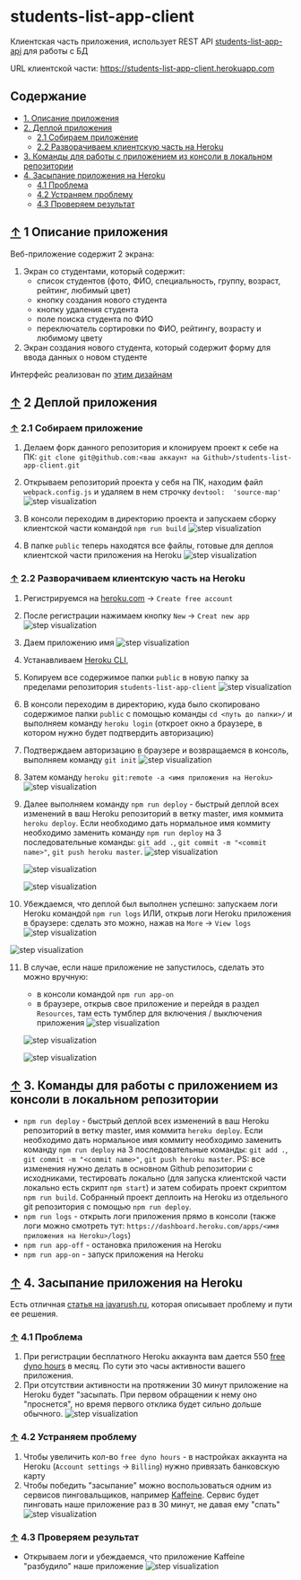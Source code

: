 # students-list-app-client

Клиентская часть приложения, использует REST API [students-list-app-api](https://github.com/akzhar/students-list-app-api) для работы с БД

URL клиентской части: https://students-list-app-client.herokuapp.com

<a id="up"></a>

## Содержание
- [1. Описание приложения](#1)
- [2. Деплой приложения](#2)
	- [2.1 Собираем приложение](#2.1)
	- [2.2 Разворачиваем клиентскую часть на Heroku](#2.2)
- [3. Команды для работы с приложением из консоли в локальном репозитории](#3)
- [4. Засыпание приложения на Heroku](#4)
	- [4.1 Проблема](#4.1)
	- [4.2 Устраняем проблему](#4.2)
	- [4.3 Проверяем результат](#4.3)
  

<a  id="1"></a>

## <a href="#up">↑</a> 1 Описание приложения

  Веб-приложение содержит 2 экрана:
1. Экран со студентами, который содержит:
	- список студентов (фото, ФИО, специальность, группу, возраст, рейтинг, любимый цвет)
	- кнопку создания нового студента
	- кнопку удаления студента
	- поле поиска студента по ФИО
	- переключатель сортировки по ФИО, рейтингу, возрасту и любимому цвету
2. Экран создания нового студента, который содержит форму для ввода данных о новом студенте

Интерфейс реализован по [этим дизайнам](https://www.figma.com/file/ZK0YeZ8CfQLBQuGE1AMKYB)
 
<a  id="2"></a>

## <a href="#up">↑</a> 2 Деплой приложения

<a  id="2.1"></a>

### <a href="#up">↑</a> 2.1 Собираем приложение

1. Делаем форк данного репозитория и клонируем проект к себе на ПК: `git clone git@github.com:<ваш аккаунт на Github>/students-list-app-client.git`
2. Открываем репозиторий проекта у себя на ПК, находим файл `webpack.config.js` и удаляем в нем строчку `devtool:  'source-map'`
	![step visualization](https://raw.githubusercontent.com/akzhar/readme-demos-media/main/students-list-app/client/3.png)

3. В консоли переходим в директорию проекта и запускаем сборку клиентской части командой `npm run build`
	![step visualization](https://raw.githubusercontent.com/akzhar/readme-demos-media/main/students-list-app/client/4.png)

4. В папке `public` теперь находятся все файлы, готовые для деплоя клиентской части приложения на Heroku
	![step visualization](https://raw.githubusercontent.com/akzhar/readme-demos-media/main/students-list-app/client/5.png)

<a  id="2.2"></a>

### <a href="#up">↑</a> 2.2 Разворачиваем клиентскую часть на Heroku

1. Регистрируемся на [heroku.com](https://www.heroku.com) → `Create free account`
2. После регистрации нажимаем кнопку `New` → `Creat new app`
	![step visualization](https://raw.githubusercontent.com/akzhar/readme-demos-media/main/students-list-app/client/1.png)

3. Даем приложению имя
	![step visualization](https://raw.githubusercontent.com/akzhar/readme-demos-media/main/students-list-app/client/2.png)

4. Устанавливаем [Heroku CLI](https://devcenter.heroku.com/articles/heroku-cli), 

5. Копируем все содержимое папки `public` в новую папку за пределами репозитория `students-list-app-client`
	![step visualization](https://raw.githubusercontent.com/akzhar/readme-demos-media/main/students-list-app/client/6.png)

6. В консоли переходим в директорию, куда было скопировано содержимое папки `public` с помощью команды `cd <путь до папки>/` и выполняем команду `heroku login` (откроет окно а браузере, в котором нужно будет подтвердить авторизацию)

7. Подтверждаем авторизацию в браузере и возвращаемся в консоль, выполняем команду `git init`
	![step visualization](https://raw.githubusercontent.com/akzhar/readme-demos-media/main/students-list-app/client/7.png)

8. Затем команду `heroku git:remote -a <имя приложения на Heroku>`
  ![step visualization](https://raw.githubusercontent.com/akzhar/readme-demos-media/main/students-list-app/client/8.png)

9. Далее выполняем команду `npm run deploy` - быстрый деплой всех изменений в ваш Heroku репозиторий в ветку master, имя коммита `heroku deploy`. Если необходимо дать нормальное имя коммиту необходимо заменить команду `npm run deploy` на 3 последовательные команды: `git add .`, `git commit -m "<commit name>"`, `git push heroku master`.
	![step visualization](https://raw.githubusercontent.com/akzhar/readme-demos-media/main/students-list-app/client/9.png)

	![step visualization](https://raw.githubusercontent.com/akzhar/readme-demos-media/main/students-list-app/client/10.png)

	![step visualization](https://raw.githubusercontent.com/akzhar/readme-demos-media/main/students-list-app/client/11.png) 

10. Убеждаемся, что деплой был выполнен успешно: запускаем логи Heroku командой `npm run logs` ИЛИ, открыв логи Heroku приложения в браузере: сделать это можно, нажав на `More` → `View logs`
  ![step visualization](https://raw.githubusercontent.com/akzhar/readme-demos-media/main/students-list-app/client/12.png)

  ![step visualization](https://raw.githubusercontent.com/akzhar/readme-demos-media/main/students-list-app/api/22.png)

11. В случае, если наше приложение не запустилось, сделать это можно вручную:
	- в консоли командой `npm run app-on`
	- в браузере, открыв свое приложение и перейдя в раздел `Resources`, там есть тумблер для включения / выключения приложения
	![step visualization](https://raw.githubusercontent.com/akzhar/readme-demos-media/main/students-list-app/client/13.png)

	![step visualization](https://raw.githubusercontent.com/akzhar/readme-demos-media/main/students-list-app/client/14.png)

	![step visualization](https://raw.githubusercontent.com/akzhar/readme-demos-media/main/students-list-app/client/15.png)

<a  id="3"></a>

## <a href="#up">↑</a> 3. Команды для работы с приложением из консоли в локальном репозитории

- `npm run deploy` - быстрый деплой всех изменений в ваш Heroku репозиторий в ветку master, имя коммита `heroku deploy`. Если необходимо дать нормальное имя коммиту необходимо заменить команду `npm run deploy` на 3 последовательные команды: `git add .`, `git commit -m "<commit name>"`, `git push heroku master`. PS: все изменения нужно делать в основном Github репозитории с исходниками, тестировать локально (для запуска клиентской части локально есть скрипт `npm start`) и затем собирать проект скриптом `npm run build`. Собранный проект деплоить на Heroku из отдельного git репозитория с помощью `npm run deploy`.
- `npm run logs` - открыть логи приложения прямо в консоли (также логи можно смотреть тут: `https://dashboard.heroku.com/apps/<имя приложения на Heroku>/logs`)
- `npm run app-off` - остановка приложения на Heroku
- `npm run app-on` - запуск приложения на Heroku

<a  id="4"></a>

## <a href="#up">↑</a> 4. Засыпание приложения на Heroku

Есть отличная [статья на javarush.ru](https://javarush.ru/groups/posts/1987-malenjhkie-khitrosti-s-heroku), которая описывает проблему и пути ее решения.

<a  id="4.1"></a>

### <a href="#up">↑</a> 4.1 Проблема

1. При регистрации бесплатного Heroku аккаунта вам дается 550 [free dyno hours](https://devcenter.heroku.com/articles/free-dyno-hours) в месяц. По сути это часы активности вашего приложения.
2. При отсутствии активности на протяжении 30 минут приложение на Heroku будет "засыпать. При первом обращении к нему оно "проснется", но время первого отклика будет сильно дольше обычного.
	![step visualization](https://raw.githubusercontent.com/akzhar/readme-demos-media/main/students-list-app/api/30.png)

<a  id="4.2"></a>

### <a href="#up">↑</a> 4.2 Устраняем проблему

1. Чтобы увеличить кол-во `free dyno hours` - в настройках аккаунта на Heroku (`Account settings` → `Billing`) нужно привязать банковскую карту
2. Чтобы победить "засыпание" можно воспользоваться одним из сервисов пинговальщиков, например [Kaffeine](http://kaffeine.herokuapp.com/). Сервис будет пинговать наше приложение раз в 30 минут, не давая ему "спать"
	![step visualization](https://raw.githubusercontent.com/akzhar/readme-demos-media/main/students-list-app/client/16.png)

<a  id="4.3"></a>

### <a href="#up">↑</a> 4.3 Проверяем результат

- Открываем логи и убеждаемся, что приложение Kaffeine "разбудило" наше приложение
	![step visualization](https://raw.githubusercontent.com/akzhar/readme-demos-media/main/students-list-app/api/32.png)

